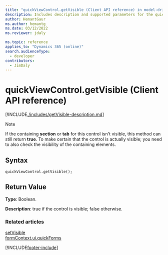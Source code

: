 ```yaml
---
title: "quickViewControl.getVisible (Client API reference) in model-driven apps| MicrosoftDocs"
description: Includes description and supported parameters for the quickViewControl.getVisible method.
author: HemantGaur
ms.author: hemantg
ms.date: 03/12/2022
ms.reviewer: jdaly

ms.topic: reference
applies_to: "Dynamics 365 (online)"
search.audienceType: 
  - developer
contributors:
  - JimDaly
---
```

# quickViewControl.getVisible (Client API reference)

[!INCLUDE[./includes/getVisible-description.md](./includes/getVisible-description.md)]

>[!NOTE]
>If the containing **section** or **tab** for this control isn't visible, this method can still return **true**. To make certain that the control is actually visible; you need to also check the visibility of the containing elements.

## Syntax

`quickViewControl.getVisible();`

## Return Value

**Type**: Boolean.

**Description**: true if the control is visible; false otherwise.

### Related articles

[setVisible](setVisible.md)   
[formContext.ui.quickForms](../formContext-ui-quickForms.md)

[!INCLUDE[footer-include](../../../../../includes/footer-banner.md)]
